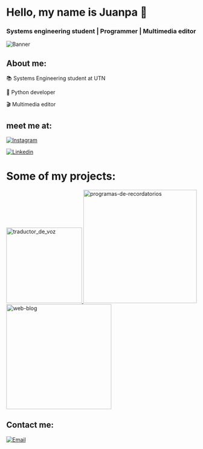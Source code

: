# Hello, my name is Juanpa 👋
### Systems engineering student | Programmer | Multimedia editor

![Banner](https://github.com/user-attachments/assets/5d1119d4-1b9b-46a2-b717-3a405318471b)


## About me:

📚 Systems Engineering student at UTN

🐍 Python developer

🎬 Multimedia editor

## meet me at:
[![Instagram](https://img.shields.io/badge/Instagram-IamJuanpax-00FFFF?style=for-the-badge&logo=instagram&logoColor=white&labelColor=101010)](https://www.instagram.com/iamjuanpax/)

[![Linkedin](https://img.shields.io/badge/Linkedin-IamJuanpax-00FFFF?style=for-the-badge&logo=linkedin&logoColor=white&labelColor=101010)](https://www.linkedin.com/in/juan-pablo-britos/)

# Some of my projects:

<a href="https://github.com/IamJuanpax/Traductor-de-voz">
    <img src="https://github.com/user-attachments/assets/d2e1b463-9a7d-48cc-8c94-be74084fea36" alt="traductor_de_voz" width="200" />
</a>

<a href="https://github.com/IamJuanpax/API_de_tareas">
  <img src="https://github.com/user-attachments/assets/1a9ad049-9718-44e6-b75a-de8f2bc90157" alt="programas-de-recordatorios" width="300" />
</a>

<a href="https://github.com/IamJuanpax/Web-Blog">
  <img src="https://github.com/user-attachments/assets/5314c538-28b1-412c-a15d-f43ac4e22cdb" alt="web-blog" width="278" />
</a>

## Contact me:

[![Email](https://img.shields.io/badge/Email-Send_me_message-orange?style=for-the-badge&logo=gmail&logoColor=white&labelColor=101010)](https://mail.google.com/mail/?view=cm&fs=1&to=jubritos20@gmail.com)
